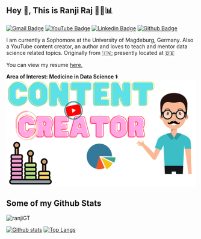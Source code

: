 ## Hey 👋, This is Ranji Raj 👨‍🧮📊
[![Gmail Badge](https://img.shields.io/badge/-ranjiraj9@protonmail.com-c14438?style=flat&logo=Gmail&logoColor=white&link=mailto:ranjiraj9@protonmail.com)](mailto:ranjiraj9@protonmail.com) [![YouTube Badge](https://img.shields.io/badge/YouTube-Subscribe%20Now!-brightgreen)](https://www.youtube.com/c/RanjiRaj18/)
[![Linkedin Badge](https://img.shields.io/badge/-reng99-0072b1?style=flat&logo=Linkedin&logoColor=white&link=https://www.linkedin.com/in/reng99/)](https://www.linkedin.com/in/reng99/) [![Github Badge](https://img.shields.io/badge/-ranjiGT-grey?style=flat&logo=github&logoColor=white&link=https://github.com/ranjiGT/)](https://www.github.com/ranjiGT/) <p align='left'>I am currently a Sophomore at the University of Magdeburg, Germany. Also a YouTube content creator, an author and loves to teach and mentor data science related topics. Originally from 🇮🇳; presently located at 🇩🇪 </p><p align='left'> You can view my resume <a href='https://rpubs.com/ranjiraj9/powerresume ' target=_blank><u>here</u>.</a></p>
**Area of Interest: Medicine in Data Science ⚕️**
![](https://github.com/ranjiGT/ranjiGT/blob/main/shine.svg)


## Some of my Github Stats
<p align=left> <img src=https://komarev.com/ghpvc/?username=ranjiGT alt=ranjiGT /> </p>

[![Github stats](https://github-readme-stats.vercel.app/api?username=ranjiGT&show_icons=true&include_all_commits=true)](https://github.com/ranjiGT/github-readme-stats)
[![Top Langs](https://github-readme-stats.vercel.app/api/top-langs/?username=ranjiGT&layout=compact)](https://github.com/ranjiGT/github-readme-stats)
